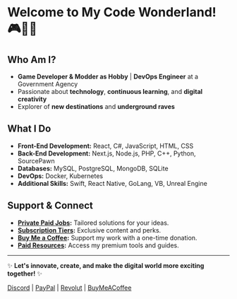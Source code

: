 # Welcome to My Code Wonderland! 🎮👨‍💻

## Who Am I?

- **Game Developer & Modder as Hobby** | **DevOps Engineer** at a Government Agency
- Passionate about **technology**, **continuous learning**, and **digital creativity**
- Explorer of **new destinations** and **underground raves**

## What I Do

- **Front-End Development:** React, C#, JavaScript, HTML, CSS
- **Back-End Development:** Next.js, Node.js, PHP, C++, Python, SourcePawn
- **Databases:** MySQL, PostgreSQL, MongoDB, SQLite
- **DevOps:** Docker, Kubernetes
- **Additional Skills:** Swift, React Native, GoLang, VB, Unreal Engine

## Support & Connect

- **[Private Paid Jobs](https://www.buymeacoffee.com/k4ryuu/commissions):** Tailored solutions for your ideas.
- **[Subscription Tiers](https://www.buymeacoffee.com/k4ryuu/membership):** Exclusive content and perks.
- **[Buy Me a Coffee](https://www.buymeacoffee.com/k4ryuu):** Support my work with a one-time donation.
- **[Paid Resources](https://www.buymeacoffee.com/k4ryuu/extras):** Access my premium tools and guides.

---

✨ **Let's innovate, create, and make the digital world more exciting together!** ✨

[Discord](https://discord.gg/peBZpwgMHb) | [PayPal](https://paypal.me/k4ryuu) | [Revolut](https://revolut.me/k4ryuu) | [BuyMeACoffee](https://www.buymeacoffee.com/k4ryuu)
